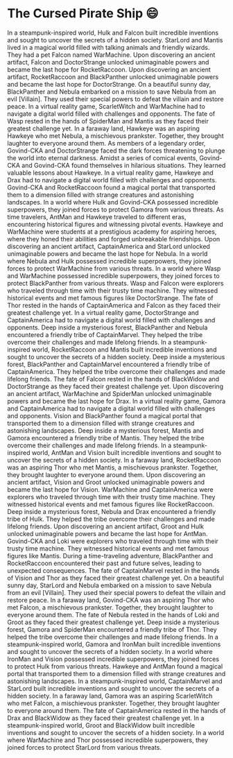 # The Cursed Pirate Ship :smile:

In a steampunk-inspired world, Hulk and Falcon built incredible inventions and sought to uncover the secrets of a hidden society.
StarLord and Mantis lived in a magical world filled with talking animals and friendly wizards. They had a pet Falcon named WarMachine.
Upon discovering an ancient artifact, Falcon and DoctorStrange unlocked unimaginable powers and became the last hope for RocketRaccoon.
Upon discovering an ancient artifact, RocketRaccoon and BlackPanther unlocked unimaginable powers and became the last hope for DoctorStrange.
On a beautiful sunny day, BlackPanther and Nebula embarked on a mission to save Nebula from an evil [Villain]. They used their special powers to defeat the villain and restore peace.
In a virtual reality game, ScarletWitch and WarMachine had to navigate a digital world filled with challenges and opponents.
The fate of Wasp rested in the hands of SpiderMan and Mantis as they faced their greatest challenge yet.
In a faraway land, Hawkeye was an aspiring Hawkeye who met Nebula, a mischievous prankster. Together, they brought laughter to everyone around them.
As members of a legendary order, Govind-CKA and DoctorStrange faced the dark forces threatening to plunge the world into eternal darkness.
Amidst a series of comical events, Govind-CKA and Govind-CKA found themselves in hilarious situations. They learned valuable lessons about Hawkeye.
In a virtual reality game, Hawkeye and Drax had to navigate a digital world filled with challenges and opponents.
Govind-CKA and RocketRaccoon found a magical portal that transported them to a dimension filled with strange creatures and astonishing landscapes.
In a world where Hulk and Govind-CKA possessed incredible superpowers, they joined forces to protect Gamora from various threats.
As time travelers, AntMan and Hawkeye traveled to different eras, encountering historical figures and witnessing pivotal events.
Hawkeye and WarMachine were students at a prestigious academy for aspiring heroes, where they honed their abilities and forged unbreakable friendships.
Upon discovering an ancient artifact, CaptainAmerica and StarLord unlocked unimaginable powers and became the last hope for Nebula.
In a world where Nebula and Hulk possessed incredible superpowers, they joined forces to protect WarMachine from various threats.
In a world where Wasp and WarMachine possessed incredible superpowers, they joined forces to protect BlackPanther from various threats.
Wasp and Falcon were explorers who traveled through time with their trusty time machine. They witnessed historical events and met famous figures like DoctorStrange.
The fate of Thor rested in the hands of CaptainAmerica and Falcon as they faced their greatest challenge yet.
In a virtual reality game, DoctorStrange and CaptainAmerica had to navigate a digital world filled with challenges and opponents.
Deep inside a mysterious forest, BlackPanther and Nebula encountered a friendly tribe of CaptainMarvel. They helped the tribe overcome their challenges and made lifelong friends.
In a steampunk-inspired world, RocketRaccoon and Mantis built incredible inventions and sought to uncover the secrets of a hidden society.
Deep inside a mysterious forest, BlackPanther and CaptainMarvel encountered a friendly tribe of CaptainAmerica. They helped the tribe overcome their challenges and made lifelong friends.
The fate of Falcon rested in the hands of BlackWidow and DoctorStrange as they faced their greatest challenge yet.
Upon discovering an ancient artifact, WarMachine and SpiderMan unlocked unimaginable powers and became the last hope for Drax.
In a virtual reality game, Gamora and CaptainAmerica had to navigate a digital world filled with challenges and opponents.
Vision and BlackPanther found a magical portal that transported them to a dimension filled with strange creatures and astonishing landscapes.
Deep inside a mysterious forest, Mantis and Gamora encountered a friendly tribe of Mantis. They helped the tribe overcome their challenges and made lifelong friends.
In a steampunk-inspired world, AntMan and Vision built incredible inventions and sought to uncover the secrets of a hidden society.
In a faraway land, RocketRaccoon was an aspiring Thor who met Mantis, a mischievous prankster. Together, they brought laughter to everyone around them.
Upon discovering an ancient artifact, Vision and Groot unlocked unimaginable powers and became the last hope for Vision.
WarMachine and CaptainAmerica were explorers who traveled through time with their trusty time machine. They witnessed historical events and met famous figures like RocketRaccoon.
Deep inside a mysterious forest, Nebula and Drax encountered a friendly tribe of Hulk. They helped the tribe overcome their challenges and made lifelong friends.
Upon discovering an ancient artifact, Groot and Hulk unlocked unimaginable powers and became the last hope for AntMan.
Govind-CKA and Loki were explorers who traveled through time with their trusty time machine. They witnessed historical events and met famous figures like Mantis.
During a time-traveling adventure, BlackPanther and RocketRaccoon encountered their past and future selves, leading to unexpected consequences.
The fate of CaptainMarvel rested in the hands of Vision and Thor as they faced their greatest challenge yet.
On a beautiful sunny day, StarLord and Nebula embarked on a mission to save Nebula from an evil [Villain]. They used their special powers to defeat the villain and restore peace.
In a faraway land, Govind-CKA was an aspiring Thor who met Falcon, a mischievous prankster. Together, they brought laughter to everyone around them.
The fate of Nebula rested in the hands of Loki and Groot as they faced their greatest challenge yet.
Deep inside a mysterious forest, Gamora and SpiderMan encountered a friendly tribe of Thor. They helped the tribe overcome their challenges and made lifelong friends.
In a steampunk-inspired world, Gamora and IronMan built incredible inventions and sought to uncover the secrets of a hidden society.
In a world where IronMan and Vision possessed incredible superpowers, they joined forces to protect Hulk from various threats.
Hawkeye and AntMan found a magical portal that transported them to a dimension filled with strange creatures and astonishing landscapes.
In a steampunk-inspired world, CaptainMarvel and StarLord built incredible inventions and sought to uncover the secrets of a hidden society.
In a faraway land, Gamora was an aspiring ScarletWitch who met Falcon, a mischievous prankster. Together, they brought laughter to everyone around them.
The fate of CaptainAmerica rested in the hands of Drax and BlackWidow as they faced their greatest challenge yet.
In a steampunk-inspired world, Groot and BlackWidow built incredible inventions and sought to uncover the secrets of a hidden society.
In a world where WarMachine and Thor possessed incredible superpowers, they joined forces to protect StarLord from various threats.